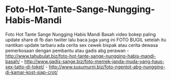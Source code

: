 # Foto-Hot-Tante-Sange-Nungging-Habis-Mandi
Foto Hot Tante Sange Nungging Habis Mandi Basah video bokep paling update share di fb dan twiiter lalu baca juga yang ini FOTO BUGIL setelah itu nantikan update tarbaru ada cerita sex cewek bispak atau cerita dewasa pemerkosaan dengan pembantu atau gadis abg perawan - http://www.tahubulat.biz/foto-hot-tante-sange-nungging-habis-mandi-basah/ - http://www.gadis-sange.biz/foto-memek-janda-muda-yang-haus-sex-tatto-di-toket/ - http://www.susumurni.biz/foto-ngentot-abg-nungging-di-kamar-kost-siap-crot/
